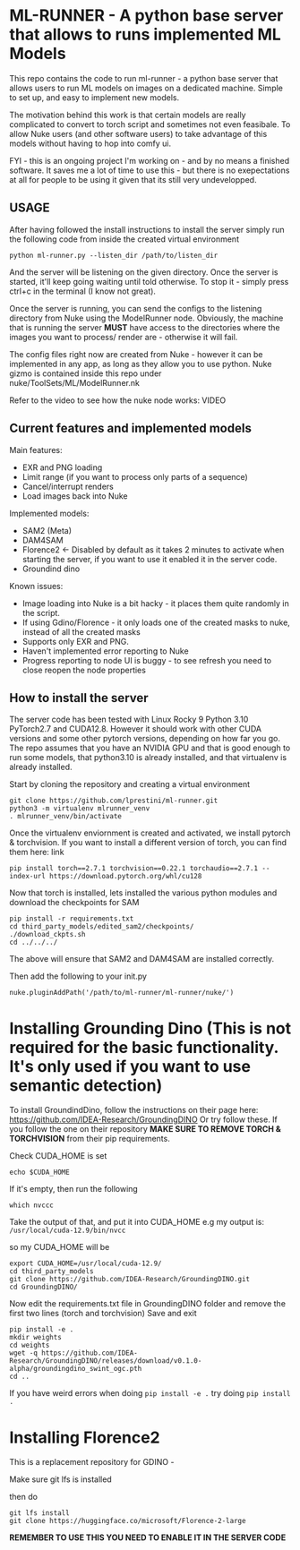 # ML-RUNNER - A python base server that allows to runs implemented ML Models

This repo contains the code to run ml-runner - a python base server that allows users to run ML models on images on a dedicated machine. 
Simple to set up, and easy to implement new models.

The motivation behind this work is that certain models are really complicated to convert to torch script and sometimes not even feasibale. To allow Nuke users (and other software users) to take advantage of this models without having to hop into comfy ui.   

FYI - this is an ongoing project I'm working on - and by no means a finished software. 
It saves me a lot of time to use this - but there is no exepectations at all for people to be using it given that its still very undevelopped.


## USAGE
After having followed the install instructions to install the server simply run the following code from inside the created virtual environment

```
python ml-runner.py --listen_dir /path/to/listen_dir
```

And the server will be listening on the given directory. Once the server is started, it'll keep going waiting until told otherwise. 
To stop it - simply press ctrl+c in the terminal (I know not great). 

Once the server is running, you can send the configs to the listening directory from Nuke using the ModelRunner node. 
Obviously, the machine that is running the server **MUST** have access to the directories where the images you want to process/ render are - otherwise it will fail. 

The config files right now are created from Nuke - however it can be implemented in any app, as long as they allow you to use python. 
Nuke gizmo is contained inside this repo under nuke/ToolSets/ML/ModelRunner.nk

Refer to the video to see how the nuke node works:
VIDEO

## Current features and implemented models
Main features:
- EXR and PNG loading
- Limit range (if you want to process only parts of a sequence)
- Cancel/interrupt renders
- Load images back into Nuke

Implemented models:
- SAM2 (Meta)
- DAM4SAM
- Florence2  <- Disabled by default as it takes 2 minutes to activate when starting the server, if you want to use it enabled it in the server code.
- Groundind dino

Known issues: 
- Image loading into Nuke is a bit hacky - it places them quite randomly in the script. 
- If using Gdino/Florence - it only loads one of the created masks to nuke, instead of all the created masks
- Supports only EXR and PNG. 
- Haven't implemented error reporting to Nuke 
- Progress reporting to node UI is buggy - to see refresh you need to close reopen the node properties

## How to install the server 
The server code has been tested with Linux Rocky 9 Python 3.10 PyTorch2.7 and CUDA12.8. However it should work with other CUDA versions and some other pytorch versions, depending on how far you go. 
The repo assumes that you have an NVIDIA GPU and that is good enough to run some models, that python3.10 is already installed, and that virtualenv is already installed. 

Start by cloning the repository and creating a virtual environment

```
git clone https://github.com/lprestini/ml-runner.git
python3 -m virtualenv mlrunner_venv
. mlrunner_venv/bin/activate
```

Once the virtualenv enviornment is created and activated, we install pytorch & torchvision. If you want to install a different version of torch, you can find them here: link

```
pip install torch==2.7.1 torchvision==0.22.1 torchaudio==2.7.1 --index-url https://download.pytorch.org/whl/cu128
```

Now that torch is installed, lets installed the various python modules and download the checkpoints for SAM
```
pip install -r requirements.txt
cd third_party_models/edited_sam2/checkpoints/
./download_ckpts.sh
cd ../../../
```

The above will ensure that SAM2 and DAM4SAM are installed correctly.

Then add the following to your init.py 

`nuke.pluginAddPath('/path/to/ml-runner/ml-runner/nuke/')`

# Installing Grounding Dino (This is not required for the basic functionality. It's only used if you want to use semantic detection)
To install GroundindDino, follow the instructions on their page here: https://github.com/IDEA-Research/GroundingDINO
Or try follow these. 
If you follow the one on their repository **MAKE SURE TO REMOVE TORCH & TORCHVISION** from their pip requirements.

Check CUDA_HOME is set 
```
echo $CUDA_HOME
```

If it's empty, then run the following 

`which nvccc`

Take the output of that, and put it into CUDA_HOME 
e.g my output is:
`/usr/local/cuda-12.9/bin/nvcc`

so my CUDA_HOME will be 

```
export CUDA_HOME=/usr/local/cuda-12.9/
cd third_party_models
git clone https://github.com/IDEA-Research/GroundingDINO.git
cd GroundingDINO/
```

Now edit the requirements.txt file in GroundingDINO folder and remove the first two lines (torch and torchvision)
Save and exit

```
pip install -e .
mkdir weights
cd weights
wget -q https://github.com/IDEA-Research/GroundingDINO/releases/download/v0.1.0-alpha/groundingdino_swint_ogc.pth
cd ..
```

If you have weird errors when doing `pip install -e .` try doing `pip install .`


# Installing Florence2 
This is a replacement repository for GDINO - 

Make sure git lfs is installed 

then do 

```
git lfs install
git clone https://huggingface.co/microsoft/Florence-2-large
```

**REMEMBER TO USE THIS YOU NEED TO ENABLE IT IN THE SERVER CODE**


